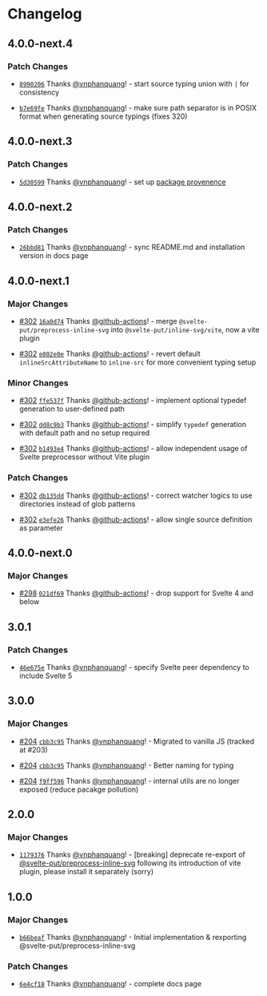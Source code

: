 # Changelog

## 4.0.0-next.4

### Patch Changes

- [`8990206`](https://github.com/vnphanquang/svelte-put/commit/89902067a60ebe05a18b34c6fbb0eb8ba1a965a1) Thanks [@vnphanquang](https://github.com/vnphanquang)! - start source typing union with `|` for consistency

- [`b7e69fe`](https://github.com/vnphanquang/svelte-put/commit/b7e69fe31946fe875454f764ec4a81f377ad7603) Thanks [@vnphanquang](https://github.com/vnphanquang)! - make sure path separator is in POSIX format when generating source typings (fixes 320)

## 4.0.0-next.3

### Patch Changes

- [`5d30599`](https://github.com/vnphanquang/svelte-put/commit/5d3059929a1846fae63e8e35a1423544321f55cc) Thanks [@vnphanquang](https://github.com/vnphanquang)! - set up [package provenence](https://docs.npmjs.com/generating-provenance-statements#publishing-packages-with-provenance-via-github-actions)

## 4.0.0-next.2

### Patch Changes

- [`26bbd81`](https://github.com/vnphanquang/svelte-put/commit/26bbd813c1e65ead04d5d6bcb29b97a34045646b) Thanks [@vnphanquang](https://github.com/vnphanquang)! - sync README.md and installation version in docs page

## 4.0.0-next.1

### Major Changes

- [#302](https://github.com/vnphanquang/svelte-put/pull/302) [`16a0d74`](https://github.com/vnphanquang/svelte-put/commit/16a0d744b28d1a9c9f2d50328d84c90432b1946e) Thanks [@github-actions](https://github.com/apps/github-actions)! - merge `@svelte-put/preprocess-inline-svg` into `@svelte-put/inline-svg/vite`, now a vite plugin

- [#302](https://github.com/vnphanquang/svelte-put/pull/302) [`e802e0e`](https://github.com/vnphanquang/svelte-put/commit/e802e0ede6c22186c33a57b052114087a0433585) Thanks [@github-actions](https://github.com/apps/github-actions)! - revert default `inlineSrcAttributeName` to `inline-src` for more convenient typing setup

### Minor Changes

- [#302](https://github.com/vnphanquang/svelte-put/pull/302) [`ffe537f`](https://github.com/vnphanquang/svelte-put/commit/ffe537fc9296c11a5782e8e34d6a746658be6226) Thanks [@github-actions](https://github.com/apps/github-actions)! - implement optional typedef generation to user-defined path

- [#302](https://github.com/vnphanquang/svelte-put/pull/302) [`dd8c9b3`](https://github.com/vnphanquang/svelte-put/commit/dd8c9b34fd360f37a47217b6b69409a5b288c490) Thanks [@github-actions](https://github.com/apps/github-actions)! - simplify `typedef` generation with default path and no setup required

- [#302](https://github.com/vnphanquang/svelte-put/pull/302) [`b1493e4`](https://github.com/vnphanquang/svelte-put/commit/b1493e418200a70b29a250048d2ab131887ac671) Thanks [@github-actions](https://github.com/apps/github-actions)! - allow independent usage of Svelte preprocessor without Vite plugin

### Patch Changes

- [#302](https://github.com/vnphanquang/svelte-put/pull/302) [`db135dd`](https://github.com/vnphanquang/svelte-put/commit/db135dd83a183115c98a462d525b5cae4ca55474) Thanks [@github-actions](https://github.com/apps/github-actions)! - correct watcher logics to use directories instead of glob patterns

- [#302](https://github.com/vnphanquang/svelte-put/pull/302) [`e3efe26`](https://github.com/vnphanquang/svelte-put/commit/e3efe260d8c909b530bf5f5b024fbebdf1fb2b6c) Thanks [@github-actions](https://github.com/apps/github-actions)! - allow single source definition as parameter

## 4.0.0-next.0

### Major Changes

- [#298](https://github.com/vnphanquang/svelte-put/pull/298) [`021df69`](https://github.com/vnphanquang/svelte-put/commit/021df69843737226e4a147ff963df54463d81a77) Thanks [@github-actions](https://github.com/apps/github-actions)! - drop support for Svelte 4 and below

## 3.0.1

### Patch Changes

- [`46e675e`](https://github.com/vnphanquang/svelte-put/commit/46e675e05e87ca042af231cd059dc944cd6080d5) Thanks [@vnphanquang](https://github.com/vnphanquang)! - specify Svelte peer dependency to include Svelte 5

## 3.0.0

### Major Changes

- [#204](https://github.com/vnphanquang/svelte-put/pull/204) [`cbb3c95`](https://github.com/vnphanquang/svelte-put/commit/cbb3c95408971b114edcf22ef3f930912f3144f5) Thanks [@vnphanquang](https://github.com/vnphanquang)! - Migrated to vanilla JS (tracked at #203)

- [#204](https://github.com/vnphanquang/svelte-put/pull/204) [`cbb3c95`](https://github.com/vnphanquang/svelte-put/commit/cbb3c95408971b114edcf22ef3f930912f3144f5) Thanks [@vnphanquang](https://github.com/vnphanquang)! - Better naming for typing

- [#204](https://github.com/vnphanquang/svelte-put/pull/204) [`f9ff596`](https://github.com/vnphanquang/svelte-put/commit/f9ff5968a9ffdfbdcb4988afcb6068fbe6069f07) Thanks [@vnphanquang](https://github.com/vnphanquang)! - internal utils are no longer exposed (reduce pacakge pollution)

## 2.0.0

### Major Changes

- [`1179376`](https://github.com/vnphanquang/svelte-put/commit/11793763c6579ed092a114eea0e8fc6f56f3a845) Thanks [@vnphanquang](https://github.com/vnphanquang)! - [breaking] deprecate re-export of [@svelte-put/preprocess-inline-svg](https://svelte-put.vnphanquang.com/docs/preprocess-inline-svg) following its introduction of vite plugin, please install it separately (sorry)

## 1.0.0

### Major Changes

- [`b66beaf`](https://github.com/vnphanquang/svelte-put/commit/b66beaf82a936b5d94cac6b81854bf3cce4f0586) Thanks [@vnphanquang](https://github.com/vnphanquang)! - Initial implementation & rexporting @svelte-put/preprocess-inline-svg

### Patch Changes

- [`6e4cf18`](https://github.com/vnphanquang/svelte-put/commit/6e4cf18abb09f1194f030763631747e521514912) Thanks [@vnphanquang](https://github.com/vnphanquang)! - complete docs page
